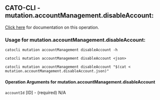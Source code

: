 
## CATO-CLI - mutation.accountManagement.disableAccount:
[Click here](https://api.catonetworks.com/documentation/#mutation-mutation.accountManagement.disableAccount) for documentation on this operation.

### Usage for mutation.accountManagement.disableAccount:

`catocli mutation accountManagement disableAccount -h`

`catocli mutation accountManagement disableAccount <json>`

`catocli mutation accountManagement disableAccount "$(cat < mutation.accountManagement.disableAccount.json)"`

#### Operation Arguments for mutation.accountManagement.disableAccount ####

`accountId` [ID] - (required) N/A    
